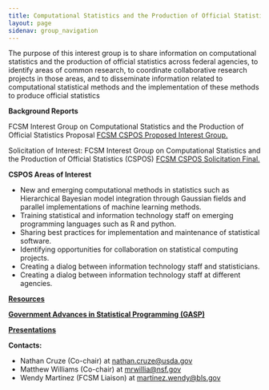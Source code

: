 ```yaml
---
title: Computational Statistics and the Production of Official Statistics (CSPOS)
layout: page
sidenav: group_navigation
---
```

<p>The purpose of this interest group is to share information on computational statistics and the production of official statistics across federal agencies, to identify areas of common research, to coordinate collaborative research projects in those areas, and to disseminate information related to computational statistical methods and the implementation of these methods to produce official statistics</p>
<p><strong>Background Reports</strong></p>
<p>FCSM Interest Group on Computational Statistics and the Production of Official Statistics Proposal <a href="{{site.baseurl}}/assets/files/docs/FCSM_CSPOS_Proposed_Interest_Group.pdf" target="_blank">FCSM CSPOS Proposed Interest Group.</a> </p>
<p>Solicitation of Interest: FCSM Interest Group on Computational Statistics and the Production of Official Statistics (CSPOS) <a href="{{site.baseurl}}/assets/files/docs/FCSM_CSPOS_Solicitation_Final.pdf" target="_blank">FCSM CSPOS Solicitation Final.</a> </p>
<p><strong>CSPOS Areas of Interest</strong></p>
<ul>
  <li>New and emerging computational methods in statistics such as Hierarchical Bayesian model integration through Gaussian fields and parallel implementations of machine learning methods.</li>
  <li>Training statistical and information technology staff on emerging programming languages such as R and python.</li>
  <li>Sharing best practices for implementation and maintenance of statistical software.</li>
  <li>Identifying opportunities for collaboration on statistical computing projects.</li>
  <li>Creating a dialog between information technology staff and statisticians.</li>
  <li>Creating a dialog between information technology staff at different agencies.</li>
</ul>

<p><strong><a href="{{site.baseurl}}/groups/cspos-resources/">Resources</a></strong></p>
<p><strong><a href="{{site.baseurl}}/groups/cspos-gasp/">Government Advances in Statistical Programming (GASP)</a></strong></p>
<p><strong><a href="{{site.baseurl}}/groups/cspos-presentations/">Presentations</a></strong></p>

<p><strong>Contacts:</strong></p>
<ul>
  <li>Nathan Cruze (Co-chair) at <a href="mailto:nathan.cruze@nass.usda.gov">nathan.cruze@usda.gov</a></li>
  <li>Matthew Williams (Co-chair) at <a href="mailto:mrwillia@nsf.gov">mrwillia@nsf.gov</a></li>
  <li>Wendy Martinez (FCSM Liaison) at <a href="mailto:martinez.wendy@bls.gov">martinez.wendy@bls.gov</a></li>
</ul>